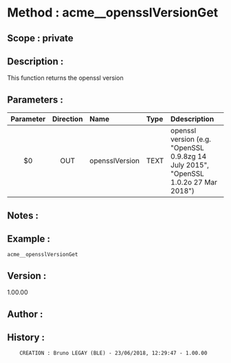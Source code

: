 ﻿# **Method :** acme__opensslVersionGet## **Scope :** private## **Description :** This function returns the openssl version## **Parameters :** | Parameter | Direction | Name | Type | Ddescription | |:----:|:----:|:----|:----|:----| | $0 | OUT | opensslVersion | TEXT | openssl version (e.g. "OpenSSL 0.9.8zg 14 July 2015", "OpenSSL 1.0.2o  27 Mar 2018") | ## **Notes :** ## **Example :** ```acme__opensslVersionGet```## **Version :** 1.00.00## **Author :** ## **History :**          CREATION : Bruno LEGAY (BLE) - 23/06/2018, 12:29:47 - 1.00.00